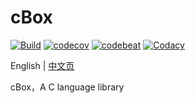 # cBox

[![Build](https://github.com/enkiller/cbox/actions/workflows/build.yml/badge.svg?branch=master)](https://github.com/enkiller/cbox/actions/workflows/build.yml)
[![codecov](https://codecov.io/gh/enkiller/cbox/branch/master/graph/badge.svg?token=65DPVSWYWI)](https://codecov.io/gh/enkiller/cbox)
[![codebeat](https://codebeat.co/badges/10331b39-2f71-4802-b5e7-a8cb56b51880)](https://codebeat.co/projects/github-com-enkiller-cbox-master)
[![Codacy](https://app.codacy.com/project/badge/Grade/f8e7887179964340bfafaf983cbf4ebf)](https://app.codacy.com/gh/enkiller/cbox/dashboard?utm_source=gh&utm_medium=referral&utm_content=&utm_campaign=Badge_grade)

English | [中文页](README_ZH.md)

cBox，A C language library
